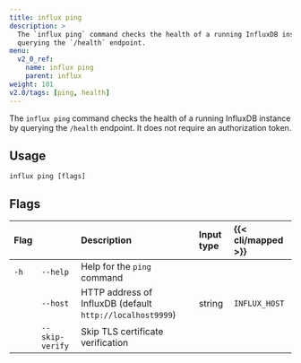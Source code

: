 ```yaml
---
title: influx ping
description: >
  The `influx ping` command checks the health of a running InfluxDB instance by
  querying the `/health` endpoint.
menu:
  v2_0_ref:
    name: influx ping
    parent: influx
weight: 101
v2.0/tags: [ping, health]
---
```


The `influx ping` command checks the health of a running InfluxDB instance by
querying the `/health` endpoint.
It does not require an authorization token.

## Usage
```
influx ping [flags]
```

## Flags
| Flag |                 | Description                                               | Input type | {{< cli/mapped >}} |
|:---- |:---             |:-----------                                               |:---------- |:-----------------  |
| `-h` | `--help`        | Help for the `ping` command                               |            |                    |
|      | `--host`        | HTTP address of InfluxDB (default `http://localhost9999`) | string     | `INFLUX_HOST`      |
|      | `--skip-verify` | Skip TLS certificate verification                         |            |                    |
